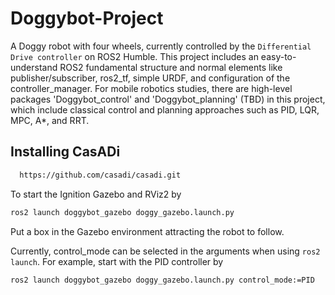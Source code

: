 # Doggybot-Project
A Doggy robot with four wheels, currently controlled by the `Differential Drive controller` on ROS2 Humble. This project includes an easy-to-understand ROS2 fundamental structure and normal elements like publisher/subscriber, ros2_tf, simple URDF, and configuration of the controller_manager. For mobile robotics studies, there are high-level packages 'Doggybot_control' and 'Doggybot_planning' (TBD) in this project, which include classical control and planning approaches such as PID, LQR, MPC, A*, and RRT.  

## Installing CasADi
```bash
  https://github.com/casadi/casadi.git
```
To start the Ignition Gazebo and RViz2 by
```bash
ros2 launch doggybot_gazebo doggy_gazebo.launch.py
```
Put a box in the Gazebo environment attracting the robot to follow.

Currently, control_mode can be selected in the arguments when using `ros2 launch`. For example, start with the PID controller by
```bash
ros2 launch doggybot_gazebo doggy_gazebo.launch.py control_mode:=PID
```
